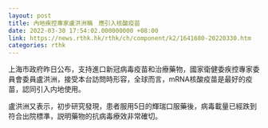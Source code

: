 ```yaml
---
layout: post
title: 內地疾控專家盧洪洲稱　應引入核酸疫苗
date: 2022-03-30 17:54:02.000000000 +08:00
link: https://news.rthk.hk/rthk/ch/component/k2/1641680-20220330.htm
categories: rthk
---
```


上海市政府昨日公布，支持進口新冠病毒疫苗和治療藥物，國家衛健委疾控專家委員會委員盧洪洲，接受本台訪問時形容，全球而言，mRNA核酸疫苗是最好的疫苗，認同引入内地使用。

盧洪洲又表示，初步研究發現，患者服用5日的輝瑞口服藥後，病毒載量已經跌到符合出院標準，説明藥物的抗病毒療效非常確切。
